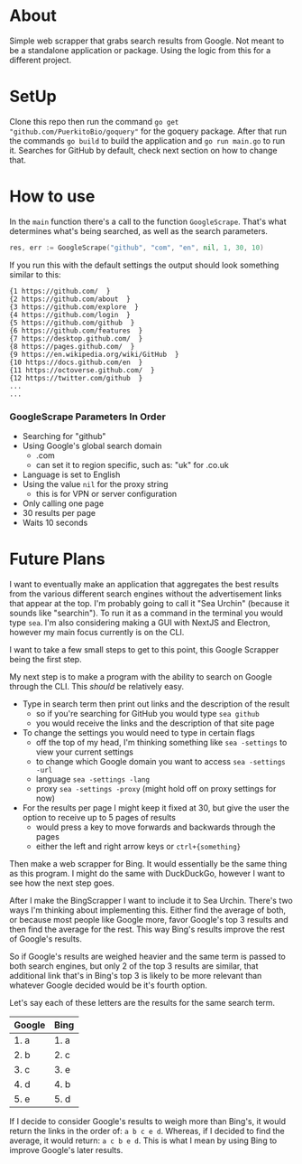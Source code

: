 # About
Simple web scrapper that grabs search results from Google. Not meant to be a standalone application or package. Using the logic from this for a different project.

# SetUp
Clone this repo then run the command `go get "github.com/PuerkitoBio/goquery"` for the goquery package. After that run the commands `go build` to build the application and `go run main.go` to run it. Searches for GitHub by default, check next section on how to change that.

# How to use
In the `main` function there's a call to the function `GoogleScrape`. That's what determines what's being searched, as well as the search parameters.
```go
res, err := GoogleScrape("github", "com", "en", nil, 1, 30, 10)
```
If you run this with the default settings the output should look something similar to this:
```
{1 https://github.com/  }
{2 https://github.com/about  }
{3 https://github.com/explore  }
{4 https://github.com/login  }
{5 https://github.com/github  }
{6 https://github.com/features  }
{7 https://desktop.github.com/  }
{8 https://pages.github.com/  }
{9 https://en.wikipedia.org/wiki/GitHub  }
{10 https://docs.github.com/en  }
{11 https://octoverse.github.com/  }
{12 https://twitter.com/github  }
...
...
```

### GoogleScrape Parameters In Order
- Searching for "github" 
- Using Google's global search domain
    - .com
    - can set it to region specific, such as: "uk" for .co.uk
- Language is set to English
- Using the value `nil` for the proxy string
    - this is for VPN or server configuration
- Only calling one page
- 30 results per page
- Waits 10 seconds 

# Future Plans
I want to eventually make an application that aggregates the best results from the various different search engines without the advertisement links that appear at the top. I'm probably going to call it "Sea Urchin" (because it sounds like "searchin"). To run it as a command in the terminal you would type `sea`. I'm also considering making a GUI with NextJS and Electron, however my main focus currently is on the CLI. 

I want to take a few small steps to get to this point, this Google Scrapper being the first step.

My next step is to make a program with the ability to search on Google through the CLI. This *should* be relatively easy.
- Type in search term then print out links and the description of the result
    - so if you're searching for GitHub you would type `sea github`
    - you would receive the links and the description of that site page
- To change the settings you would need to type in certain flags
    - off the top of my head, I'm thinking something like `sea -settings` to view your current settings
    - to change which Google domain you want to access `sea -settings -url`
    - language `sea -settings -lang`
    - proxy `sea -settings -proxy` (might hold off on proxy settings for now)
- For the results per page I might keep it fixed at 30, but give the user the option to receive up to 5 pages of results
    - would press a key to move forwards and backwards through the pages
    - either the left and right arrow keys or `ctrl+{something}`

Then make a web scrapper for Bing. It would essentially be the same thing as this program. I might do the same with DuckDuckGo, however I want to see how the next step goes.

After I make the BingScrapper I want to include it to Sea Urchin. There's two ways I'm thinking about implementing this. Either find the average of both, or because most people like Google more, favor Google's top 3 results and then find the average for the rest. This way Bing's results improve the rest of Google's results.

So if Google's results are weighed heavier and the same term is passed to both search engines, but only 2 of the top 3 results are similar, that additional link that's in Bing's top 3 is likely to be more relevant than whatever Google decided would be it's fourth option.

Let's say each of these letters are the results for the same search term.

|Google|Bing|
|---|---|
|1. a|1. a|
|2. b|2. c|
|3. c|3. e|
|4. d|4. b|
|5. e|5. d|

If I decide to consider Google's results to weigh more than Bing's, it would return the links in the order of: `a b c e d`. Whereas, if I decided to find the average, it would return: `a c b e d`. This is what I mean by using Bing to improve Google's later results.